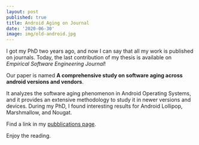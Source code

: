 ```yaml
---
layout: post
published: true
title: Android Aging on Journal
date: '2020-06-30'
image: img/old-android.jpg
---
```

I got my PhD two years ago, and now I can say that all my work is published on journals.
Today, the last contribution of my thesis is available on _Empirical Software Engineering Journal_!

Our paper is named **A comprehensive study on software aging across android versions and vendors**.

It analyzes the software aging phenomenon in Android Operating Systems, and it provides an extensive methodology to study it in newer versions and devices. During my PhD, I found interesting results for Android Lollipop, Marshmallow, and Nougat.

Find a link in my [pubblications page](https://akiannillo.github.io/publications/).

Enjoy the reading.
